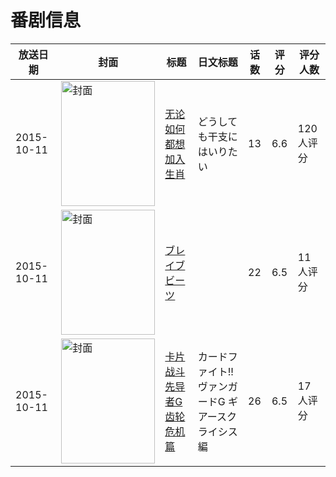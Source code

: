 # 番剧信息

|放送日期|封面|标题|日文标题|话数|评分|评分人数|
|---|---|---|---|---|---|---|
|2015-10-11|<img src="https://lain.bgm.tv/pic/cover/c/ad/08/145912_Z2NYt.jpg" alt="封面" style="width:150px;height:200px;object-fit:cover;">|[无论如何都想加入生肖](https://bangumi.tv/subject/145912)|どうしても干支にはいりたい|13|6.6|120人评分|
|2015-10-11|<img src="https://lain.bgm.tv/pic/cover/c/87/36/146402_L80C4.jpg" alt="封面" style="width:150px;height:200px;object-fit:cover;">|[ブレイブビーツ](https://bangumi.tv/subject/146402)||22|6.5|11人评分|
|2015-10-11|<img src="https://lain.bgm.tv/pic/cover/c/9b/ea/146404_aVrzS.jpg" alt="封面" style="width:150px;height:200px;object-fit:cover;">|[卡片战斗先导者G 齿轮危机篇](https://bangumi.tv/subject/146404)|カードファイト!! ヴァンガードG ギアースクライシス編|26|6.5|17人评分|
